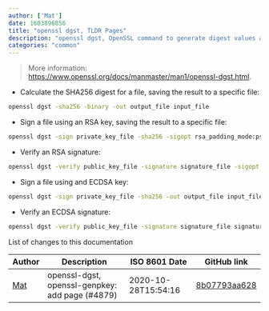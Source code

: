 ```yaml
---
author: ['Mat']
date: 1603896856
title: "openssl dgst, TLDR Pages"
description: "openssl dgst, OpenSSL command to generate digest values and perform signature operations."
categories: "common"
---
```

> More information: <https://www.openssl.org/docs/manmaster/man1/openssl-dgst.html>.

- Calculate the SHA256 digest for a file, saving the result to a specific file:

```bash
openssl dgst -sha256 -binary -out output_file input_file
```

- Sign a file using an RSA key, saving the result to a specific file:

```bash
openssl dgst -sign private_key_file -sha256 -sigopt rsa_padding_mode:pss -out output_file input_file
```

- Verify an RSA signature:

```bash
openssl dgst -verify public_key_file -signature signature_file -sigopt rsa_padding_mode:pss signature_message_file
```

- Sign a file using and ECDSA key:

```bash
openssl dgst -sign private_key_file -sha256 -out output_file input_file
```

- Verify an ECDSA signature:

```bash
openssl dgst -verify public_key_file -signature signature_file signature_message_file
```
List of changes to this documentation


Author | Description | ISO 8601 Date | GitHub link
------|-----|-----|-----
[Mat](mailto:mtausig@users.noreply.github.com) | openssl-dgst, openssl-genpkey: add page (#4879) | 2020-10-28T15:54:16 | [8b07793aa628](https://github.com/tldr-pages/tldr/commit/8b07793aa62837aeced69901a378d91e82869d46)

